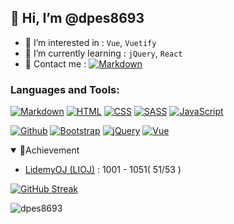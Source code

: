 ## 👋 Hi, I’m @dpes8693

- 👀 I’m interested in : `Vue`, `Vuetify`
- 🌱 I’m currently learning : `jQuery`, `React`
- 🚀 Contact me : <a href="mailto:dpes8693@gmai1.com"><img alt="Markdown" src="https://img.shields.io/badge/%20-%20dpes8693-white?logo=gmail&color=white"></a>


<!-- icon -->

<p align="left"> 
<!-- ref:benben6515 -->
     <!-- <a href="https://getbootstrap.com" target="_blank"> 
     <img src="https://raw.githubusercontent.com/devicons/devicon/master/icons/bootstrap/bootstrap-plain-wordmark.svg" alt="bootstrap" width="40" height="40"/>            </a>  -->
     <!-- <a href="https://www.w3schools.com/css/" target="_blank"> 
          <img src="https://raw.githubusercontent.com/devicons/devicon/master/icons/css3/css3-original-wordmark.svg" alt="css3" width="40" height="40"/> 
     </a>  -->
<!--      <a href="https://expressjs.com" target="_blank"> 
          <img src="https://raw.githubusercontent.com/devicons/devicon/master/icons/express/express-original-wordmark.svg" alt="express" width="40" height="40"/> 
     </a>  -->
<!--      <a href="https://git-scm.com/" target="_blank"> 
          <img src="https://www.vectorlogo.zone/logos/git-scm/git-scm-icon.svg" alt="git" width="40" height="40"/> 
     </a>  -->
<!--      <a href="https://heroku.com" target="_blank"> 
          <img src="https://www.vectorlogo.zone/logos/heroku/heroku-icon.svg" alt="heroku" width="40" height="40"/> 
     </a>  -->
     <!-- <a href="https://www.w3.org/html/" target="_blank"> 
          <img src="https://raw.githubusercontent.com/devicons/devicon/master/icons/html5/html5-original-wordmark.svg" alt="html5" width="40" height="40"/> 
     </a>  -->
     <!-- <a href="https://developer.mozilla.org/en-US/docs/Web/JavaScript" target="_blank"> 
          <img src="https://raw.githubusercontent.com/devicons/devicon/master/icons/javascript/javascript-original.svg" alt="javascript" width="40" height="40"/> 
     </a>  -->
<!--      <a href="https://www.mysql.com/" target="_blank"> 
          <img src="https://raw.githubusercontent.com/devicons/devicon/master/icons/mysql/mysql-original-wordmark.svg" alt="mysql" width="40" height="40"/> 
     </a>  -->
<!--      <a href="https://www.nginx.com" target="_blank"> 
          <img src="https://raw.githubusercontent.com/devicons/devicon/master/icons/nginx/nginx-original.svg" alt="nginx" width="40" height="40"/> 
     </a>  -->
<!--      <a href="https://nodejs.org" target="_blank"> 
          <img src="https://raw.githubusercontent.com/devicons/devicon/master/icons/nodejs/nodejs-original-wordmark.svg" alt="nodejs" width="40" height="40"/> 
     </a>  -->
<!--      <a href="https://reactjs.org/" target="_blank"> 
          <img src="https://raw.githubusercontent.com/devicons/devicon/master/icons/react/react-original-wordmark.svg" alt="react" width="40" height="40"/> 
     </a>  -->
<!--      <a href="https://redux.js.org" target="_blank"> 
          <img src="https://raw.githubusercontent.com/devicons/devicon/master/icons/redux/redux-original.svg" alt="redux" width="40" height="40"/> 
     </a>  -->
     <!-- <a href="https://sass-lang.com" target="_blank"> 
          <img src="https://raw.githubusercontent.com/devicons/devicon/master/icons/sass/sass-original.svg" alt="sass" width="40" height="40"/> 
     </a>  -->
</p>
<!-- icon-end -->

<h3 align="left">Languages and Tools:</h3>

<!-- badge -->
<p>
<a href="#"><img alt="Markdown" src="https://img.shields.io/badge/Markdown-000000.svg?logo=markdown&logoColor=white"></a>
<a href="#"><img alt="HTML" src="https://img.shields.io/badge/HTML-E34F26.svg?logo=html5&logoColor=white"></a>
<a href="#"><img alt="CSS" src="https://img.shields.io/badge/CSS-1572B6.svg?logo=css3&logoColor=white"></a>
<a href="#"><img alt="SASS" src="https://img.shields.io/badge/Sass-hotpink.svg?logo=SASS&logoColor=white"></a>
<a href="#"><img alt="JavaScript" src="https://img.shields.io/badge/JavaScript-F7DF1E.svg?logo=javascript&logoColor=black"></a>
</p>

<p>
<a href="#"><img alt="Github" src="https://img.shields.io/badge/GitHub-100000?\logo=github&logoColor=white"></a>
<a href="#"><img alt="Bootstrap" src="https://img.shields.io/badge/Bootstrap-7952B3.svg?logo=bootstrap&logoColor=white"></a>
<a href="#"><img alt="jQuery" src="https://img.shields.io/badge/jQuery-0769AD?logo=jquery&logoColor=white"></a>
<a href="#"><img alt="Vue" src="https://img.shields.io/badge/Vue.js-35495E?logo=vue.js&logoColor=4FC08D"></a>
</p>
<!-- <a href=""><img alt="React" src="https://img.shields.io/badge/React-20232A?logo=react&logoColor=61DAFB"></a> -->
<!-- https://dev.to/envoy_/150-badges-for-github-pnk style=for-the-badge-->
<!-- end-badge -->


<!-- achievement -->
<details open>
  <summary>🚩Achievement</summary>
    <ul>
      <li><a target="_blank" href="https://oj.lidemy.com/">LidemyOJ (LIOJ)</a> : 1001 - 1051( 51/53 )</li>
<!--       <li><a target="_blank" href="https://lidemy-http-challenge.herokuapp.com/start">Lidemy HTTP Challenge</a> : 01 - 15 ( all )</li> -->
    </ul>
</details>
<!-- end-achievement  -->


<!-- status -->
<!-- https://github.com/DenverCoder1/github-readme-streak-stats -->
[![GitHub Streak](http://github-readme-streak-stats.herokuapp.com?user=dpes8693&theme=vue&date_format=M%20j%5B%2C%20Y%5D)](https://git.io/streak-stats)
<!-- https://github.com/anuraghazra/github-readme-stats -->
<p align="left"><img src="https://github-readme-stats.vercel.app/api?username=dpes8693&show_icons=true&locale=en" alt="dpes8693" /></p>
<!-- end-status -->

